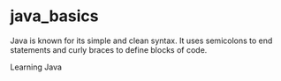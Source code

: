 # java_basics
Java is known for its simple and clean syntax. It uses semicolons to end statements and curly braces to define blocks of code.

Learning Java 
